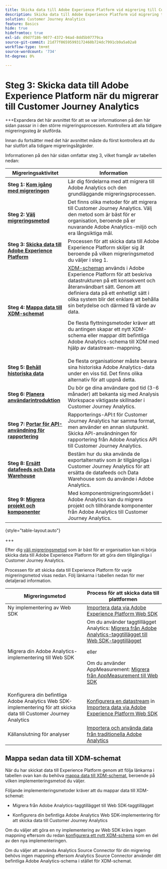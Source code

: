 ```yaml
---
title: Skicka data till Adobe Experience Platform vid migrering till Customer Journey Analytics
description: Skicka data till Adobe Experience Platform vid migrering till Customer Journey Analytics
solution: Customer Journey Analytics
feature: Basics
hide: true
hidefromtoc: true
exl-id: d9d7f186-9077-4372-94ad-8dd5b97779ca
source-git-commit: 21d77f06595993172460b724dc7991cb9a5a02a8
workflow-type: tm+mt
source-wordcount: '734'
ht-degree: 0%

---
```


# Steg 3: Skicka data till Adobe Experience Platform när du migrerar till Customer Journey Analytics

+++Expandera det här avsnittet för att se var informationen på den här sidan passar in i den större migreringsprocessen. Kontrollera att alla tidigare migreringssteg är slutförda.

Innan du fortsätter med det här avsnittet måste du först kontrollera att du har slutfört alla tidigare migreringsåtgärder.

Informationen på den här sidan omfattar steg 3, vilket framgår av tabellen nedan:

| Migreringsaktivitet | Information |
|---------|----------|
| **Steg 1: [Kom igång med migreringen](/help/getting-started/cja-migration/cja-migration-getstarted.md)** | Lär dig fördelarna med att migrera till Adobe Analytics och den grundläggande migreringsprocessen. |
| **Steg 2: [Välj migreringsmetod](/help/getting-started/cja-migration/cja-migration-method.md)** | Det finns olika metoder för att migrera till Customer Journey Analytics. Välj den metod som är bäst för er organisation, beroende på er nuvarande Adobe Analytics-miljö och era långsiktiga mål. |
| <span class="preview">**Steg 3: [Skicka data till Adobe Experience Platform](/help/getting-started/cja-migration/cja-migration-send-to-platform.md)**</span> | <span class="preview">Processen för att skicka data till Adobe Experience Platform skiljer sig åt beroende på vilken migreringsmetod du väljer i steg 1.</span> |
| **Steg 4: [Mappa data till XDM-schemat](/help/getting-started/cja-migration/cja-migration-xdm.md)** | [XDM-scheman](https://experienceleague.adobe.com/en/docs/experience-platform/xdm/home#xdm-schemas) används i Adobe Experience Platform för att beskriva datastrukturen på ett konsekvent och återanvändbart sätt. Genom att definiera data på ett enhetligt sätt i olika system blir det enklare att behålla sin betydelse och därmed få värde av data.<p>De flesta flyttningsmetoder kräver att du antingen skapar ett nytt XDM-schema eller mappar ditt befintliga Adobe Analytics-schema till XDM med hjälp av datastream-mappning.</p> |
| **Steg 5: [Behåll historiska data](/help/getting-started/cja-migration/cja-migration-historical-data.md)** | De flesta organisationer måste bevara sina historiska Adobe Analytics-data under en viss tid. Det finns olika alternativ för att uppnå detta. |
| **Steg 6: [Planera användarintroduktion](/help/getting-started/cja-migration/cja-migration-onboarding.md)** | Du bör ge dina användare god tid (3-6 månader) att bekanta sig med Analysis Workspace viktigaste skillnader i Customer Journey Analytics. |
| **Steg 7: [Portar för API-användning för rapportering](/help/getting-started/cja-migration/cja-migration-api.md)** | Rapporterings-API:t för Customer Journey Analytics har samma format, men använder en annan slutpunkt. Skicka API-användningen för rapportering från Adobe Analytics API till Customer Journey Analytics. |
| **Steg 8: [Ersätt datafeeds och Data Warehouse](/help/getting-started/cja-migration/cja-migration-export-options.md)** | Bestäm hur du ska använda de exportalternativ som är tillgängliga i Customer Journey Analytics för att ersätta de datafeeds och Data Warehouse som du använde i Adobe Analytics. |
| **Steg 9: [Migrera projekt och komponenter](/help/getting-started/cja-migration/cja-migration-projects.md)** | Med komponentmigreringsområdet i Adobe Analytics kan du migrera projekt och tillhörande komponenter från Adobe Analytics till Customer Journey Analytics. |

{style="table-layout:auto"}

+++


Efter dig [välj migreringsmetod](#step-2-choose-your-customer-journey-analytics-migration-method) som är bäst för er organisation kan ni börja skicka data till Adobe Experience Platform för att göra dem tillgängliga i Customer Journey Analytics.

Processen för att skicka data till Experience Platform för varje migreringsmetod visas nedan. Följ länkarna i tabellen nedan för mer detaljerad information.

| Migreringsmetod | Process för att skicka data till plattformen |
|---------|----------|
| Ny implementering av Web SDK | [Importera data via Adobe Experience Platform Web SDK](/help/data-ingestion/aepwebsdk.md) |
| Migrera din Adobe Analytics-implementering till Web SDK | Om du använder taggtillägget Analytics: [Migrera från Adobe Analytics-taggtillägget till Web SDK-taggtillägget](https://experienceleague.adobe.com/en/docs/analytics/implementation/aep-edge/web-sdk/analytics-extension-to-web-sdk)<p>eller</p><p>Om du använder AppMeasurement: [Migrera från AppMeasurement till Web SDK](https://experienceleague.adobe.com/en/docs/analytics/implementation/aep-edge/web-sdk/appmeasurement-to-web-sdk) |
| Konfigurera din befintliga Adobe Analytics Web SDK-implementering för att skicka data till Customer Journey Analytics | [Konfigurera en datastream](https://experienceleague.adobe.com/en/docs/analytics-platform/using/cja-data-ingestion/ingest-use-guides/edge-network/aepwebsdk#set-up-a-datastream) in [Importera data via Adobe Experience Platform Web SDK](https://experienceleague.adobe.com/en/docs/analytics-platform/using/cja-data-ingestion/ingest-use-guides/edge-network/aepwebsdk) |
| Källanslutning för analyser | [Importera och använda data från traditionella Adobe Analytics](/help/data-ingestion/analytics.md) |

## Mappa sedan data till XDM-schemat

När du har skickat data till Experience Platform genom att följa länkarna i tabellen ovan kan du behöva [mappa data till XDM-schemat](/help/getting-started/cja-migration/cja-migration-xdm.md), beroende på vilken implementeringsmetod du väljer.

Följande implementeringsmetoder kräver att du mappar data till XDM-schemat:

* Migrera från Adobe Analytics-taggtillägget till Web SDK-taggtillägget

* Konfigurera din befintliga Adobe Analytics Web SDK-implementering för att skicka data till Customer Journey Analytics

Om du väljer att göra en ny implementering av Web SDK krävs ingen mappning eftersom du redan [konfigurera ett nytt XDM-schema](https://experienceleague.adobe.com/en/docs/analytics-platform/using/cja-data-ingestion/ingest-use-guides/edge-network/aepwebsdk#set-up-a-schema) som en del av den nya implementeringen.

Om du väljer att använda Analytics Source Connector för din migrering behövs ingen mappning eftersom Analytics Source Connector använder ditt befintliga Adobe Analytics-schema i stället för XDM-schemat.
